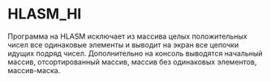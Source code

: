 # HLASM_HI
Программа на HLASM исключает из массива целых положительных чисел все одинаковые элементы и выводит на экран все цепочки идущих подряд чисел.
Дополнительно на консоль выводятся начальный массив, отсортированный массив, массив без одинаковых элементов, массив-маска.
